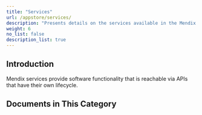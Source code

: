 ```yaml
---
title: "Services"
url: /appstore/services/
description: "Presents details on the services available in the Mendix Marketplace."
weight: 6
no_list: false
description_list: true
---
```


## Introduction

Mendix services provide software functionality that is reachable via APIs that have their own lifecycle.

## Documents in This Category 
